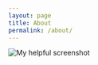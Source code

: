 ```yaml
---
layout: page
title: About
permalink: /about/
---
```






![My helpful screenshot](/assets/images/just-the-docs.png)

